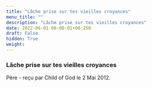 ```yaml
---
title: "Lâche prise sur tes vieilles croyances"
menu_title: ""
description: "Lâche prise sur tes vieilles croyances"
date: 2022-06-01 06:00:01+00:250
draft: False
hidden: True
weight:
---
```

### Lâche prise sur tes vieilles croyances

Père - reçu par Child of God le 2 Mai 2012.



